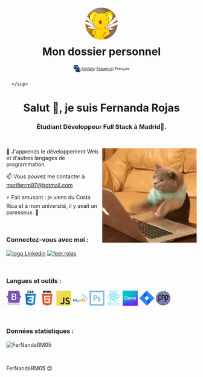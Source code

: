 <h1 align="center">
  <br>
  <a href="https://github.com/FerNandaRM05/README"><img src="img/kero.png" alt="LogoKero" width="100"></a>
  <br>
  Mon dossier personnel
  <br>
</h1>

<p align="center">
<sup> <!-- Languages -->
      <img src="img/icon-languages.png" width="18" height="18">
      <sup>
            <a href="./README.md">Anglais</a>/
            <a href="./README.es.md">Espagnol</a>/
            Français
            
      </sup>
</p>

<h1 align="center">Salut 👋, je suis Fernanda Rojas</h1>
<h3 align="center">Étudiant Développeur Full Stack à Madrid🌟.</h3>

<br>

<p><img align="right" src="img/cat.gif" alt="gato con computadora"  width="250" height="250"></p>

🌱 J'apprends le développement Web et d'autres langages de programmation.

📫 Vous pouvez me contacter à mariferrm97@hotmail.com

⚡ Fait amusant : je viens du Costa Rica et à mon université, il y avait un paresseux. 🦥

<br>

<h3 align="left">Connectez-vous avec moi : </h3>
<p align="left">
<a href="https://www.linkedin.com/in/maria-fernanda-rojas-meneses/" target="blank"><img align="center"
src="https://raw.githubusercontent.com/rahuldkjain/github-profile-readme-generator/master/src/images/icons/Social/linked-in-alt.svg"
alt="logo Linkedin" height="30" width="40" /></a>
<a href="https://www.instagram.com/feer.rojas/" target="blank"><img align="center"
src="https://raw.githubusercontent.com/rahuldkjain/github-profile-readme-generator/master/src/images/icons/Social/instagram.svg"
alt="feer.rojas" height="30" width="40" /></a>
</p>

<br>

<h3 align="left">Langues et outils :</h3>
<p align="left"> <img src="https://raw.githubusercontent.com/devicons/devicon/master/icons/bootstrap/bootstrap-plain-wordmark.svg"
alt="bootstrap" width="40" height="40" /> <img
src="https://raw.githubusercontent.com/devicons/devicon/master/icons/css3/css3-original-wordmark.svg" alt="css3"
width="40" height="40" /> <img
src="https://raw.githubusercontent.com/devicons/devicon/master/icons/html5/html5-original-wordmark.svg"
alt="html5" width="40" height="40" /> <img
src="https://raw.githubusercontent.com/devicons/devicon/master/icons/javascript/javascript-original.svg"
alt="javascript" width="40" height="40" /> <img
src="https://raw.githubusercontent.com/devicons/devicon/master/icons/mysql/mysql-original-wordmark.svg"
alt="mysql" width="40" height="40" /> <img
src="https://raw.githubusercontent.com/devicons/devicon/master/icons/photoshop/photoshop-line.svg" alt="photoshop"
width="40" height="40" /> <img
src="https://raw.githubusercontent.com/devicons/devicon/master/icons/react/react-original-wordmark.svg"
alt="react" width="40" height="40" /> <img
src="img/canva.png" alt="canva" width="40"
height="40" /> <img
src="img/jira.png" alt="jira" width="40"
height="40" /> <img
src="img/PHP.png" alt="PHP" width="40"
height="40" /> </p>

<br>

<h3>Données statistiques :</h3>
<p><img align="center"
src="https://github-readme-stats.vercel.app/api/top-langs?username=FerNandaRM05&show_icons=true&locale=en&bg_color=0d1117&text_color=ffffff&layout=compact"
alt="FerNandaRM05"
bg_color=#808080/></p>

<br>

FerNandaRM05 😉
